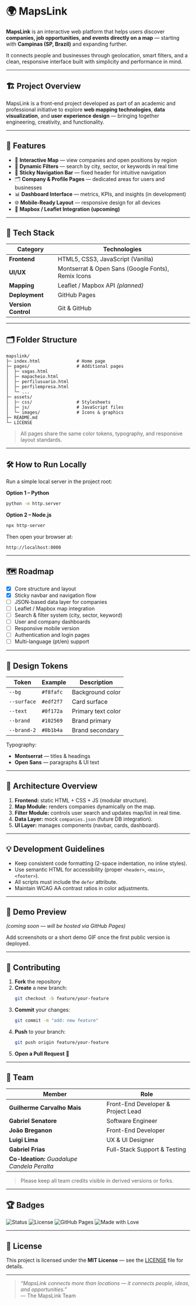 # 🌍 MapsLink

**MapsLink** is an interactive web platform that helps users discover **companies, job opportunities, and events directly on a map** — starting with **Campinas (SP, Brazil)** and expanding further.

It connects people and businesses through geolocation, smart filters, and a clean, responsive interface built with simplicity and performance in mind.

---

## 🏗️ Project Overview

MapsLink is a front-end project developed as part of an academic and professional initiative to explore **web mapping technologies**, **data visualization**, and **user experience design** — bringing together engineering, creativity, and functionality.

---

## 🚀 Features

- 📍 **Interactive Map** — view companies and open positions by region  
- 🔎 **Dynamic Filters** — search by city, sector, or keywords in real time  
- 🧭 **Sticky Navigation Bar** — fixed header for intuitive navigation  
- 🗂️ **Company & Profile Pages** — dedicated areas for users and businesses  
- 📊 **Dashboard Interface** — metrics, KPIs, and insights (in development)  
- 🌐 **Mobile-Ready Layout** — responsive design for all devices  
- 🧭 **Mapbox / Leaflet Integration (upcoming)**  

---

## 🧩 Tech Stack

| Category | Technologies |
|-----------|---------------|
| **Frontend** | HTML5, CSS3, JavaScript (Vanilla) |
| **UI/UX** | Montserrat & Open Sans (Google Fonts), Remix Icons |
| **Mapping** | Leaflet / Mapbox API *(planned)* |
| **Deployment** | GitHub Pages |
| **Version Control** | Git & GitHub |

---

## 🗂️ Folder Structure

```
mapslink/
├─ index.html              # Home page
├─ pages/                  # Additional pages
│  ├─ vagas.html
│  ├─ mapacheio.html
│  ├─ perfilusuario.html
│  ├─ perfilempresa.html
│  └─ ...
├─ assets/
│  ├─ css/                 # Stylesheets
│  ├─ js/                  # JavaScript files
│  └─ images/              # Icons & graphics
├─ README.md
└─ LICENSE
```

> All pages share the same color tokens, typography, and responsive layout standards.

---

## 🛠️ How to Run Locally

Run a simple local server in the project root:

**Option 1 – Python**
```bash
python -m http.server
```

**Option 2 – Node.js**
```bash
npx http-server
```

Then open your browser at:
```
http://localhost:8000
```

---

## 🗺️ Roadmap

- [x] Core structure and layout  
- [x] Sticky navbar and navigation flow  
- [ ] JSON-based data layer for companies  
- [ ] Leaflet / Mapbox map integration  
- [ ] Search & filter system (city, sector, keyword)  
- [ ] User and company dashboards  
- [ ] Responsive mobile version  
- [ ] Authentication and login pages  
- [ ] Multi-language (pt/en) support  

---

## 🎨 Design Tokens

| Token | Example | Description |
|--------|----------|-------------|
| `--bg` | `#f8fafc` | Background color |
| `--surface` | `#edf2f7` | Card surface |
| `--text` | `#0f172a` | Primary text color |
| `--brand` | `#102569` | Brand primary |
| `--brand-2` | `#0b1b4a` | Brand secondary |

Typography:  
- **Montserrat** — titles & headings  
- **Open Sans** — paragraphs & UI text

---

## 🧭 Architecture Overview

1. **Frontend:** static HTML + CSS + JS (modular structure).  
2. **Map Module:** renders companies dynamically on the map.  
3. **Filter Module:** controls user search and updates map/list in real time.  
4. **Data Layer:** mock `companies.json` (future DB integration).  
5. **UI Layer:** manages components (navbar, cards, dashboard).  

---

## 💡 Development Guidelines

- Keep consistent code formatting (2-space indentation, no inline styles).  
- Use semantic HTML for accessibility (proper `<header>`, `<main>`, `<footer>`).  
- All scripts must include the `defer` attribute.  
- Maintain WCAG AA contrast ratios in color adjustments.  

---

## 📸 Demo Preview

*(coming soon — will be hosted via GitHub Pages)*  

Add screenshots or a short demo GIF once the first public version is deployed.

---

## 🤝 Contributing

1. **Fork** the repository  
2. **Create** a new branch:  
   ```bash
   git checkout -b feature/your-feature
   ```  
3. **Commit** your changes:  
   ```bash
   git commit -m "add: new feature"
   ```  
4. **Push** to your branch:  
   ```bash
   git push origin feature/your-feature
   ```  
5. **Open a Pull Request** 🚀  

---

## 👥 Team

| Member | Role |
|---------|------|
| **Guilherme Carvalho Mais** | Front-End Developer & Project Lead |
| **Gabriel Senatore** | Software Engineer |
| **João Breganon** | Front-End Developer |
| **Luigi Lima** | UX & UI Designer |
| **Gabriel Frias** | Full-Stack Support & Testing |
| **Co-Ideation:** *Guadalupe Candela Peralta* |

> Please keep all team credits visible in derived versions or forks.

---

## 🏆 Badges

![Status](https://img.shields.io/badge/status-in%20development-yellow)
![License](https://img.shields.io/badge/license-MIT-blue)
![GitHub Pages](https://img.shields.io/badge/deploy-GitHub%20Pages-lightgrey)
![Made with Love](https://img.shields.io/badge/made%20with-%E2%9D%A4-red)

---

## 📄 License

This project is licensed under the **MIT License** — see the [LICENSE](./LICENSE) file for details.

---

> *“MapsLink connects more than locations — it connects people, ideas, and opportunities.”*  
> — The MapsLink Team
